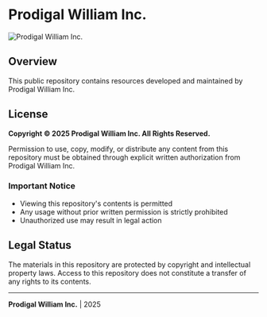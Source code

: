 # Prodigal William Inc.

![Prodigal William Inc.](https://i.ibb.co/npVxVH7/github-header-image.png)

## Overview

This public repository contains resources developed and maintained by Prodigal William Inc.

## License

**Copyright © 2025 Prodigal William Inc. All Rights Reserved.**

Permission to use, copy, modify, or distribute any content from this repository must be obtained through explicit written authorization from Prodigal William Inc.

### Important Notice

- Viewing this repository's contents is permitted
- Any usage without prior written permission is strictly prohibited
- Unauthorized use may result in legal action

## Legal Status

The materials in this repository are protected by copyright and intellectual property laws. Access to this repository does not constitute a transfer of any rights to its contents.

---

**Prodigal William Inc.** | 2025
